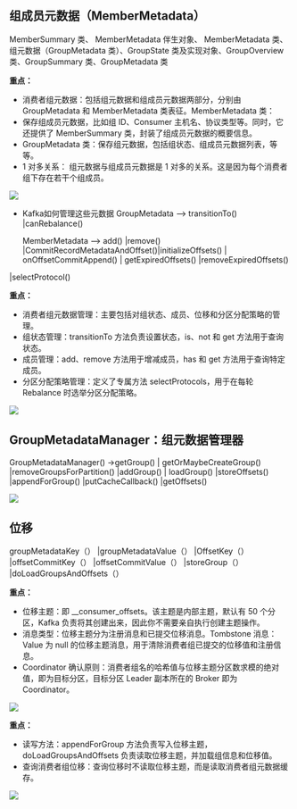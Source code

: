 ## 组成员元数据（MemberMetadata）
MemberSummary 类、  MemberMetadata 伴生对象、  MemberMetadata 类、组元数据（GroupMetadata 类）、GroupState 类及实现对象、GroupOverview 类、GroupSummary 类、GroupMetadata 类

**重点：**

* 消费者组元数据：包括组元数据和组成员元数据两部分，分别由 GroupMetadata 和 MemberMetadata 类表征。MemberMetadata 类：
* 保存组成员元数据，比如组 ID、Consumer 主机名、协议类型等。同时，它还提供了 MemberSummary 类，封装了组成员元数据的概要信息。
* GroupMetadata 类：保存组元数据，包括组状态、组成员元数据列表，等等。
* 1 对多关系： 组元数据与组成员元数据是 1 对多的关系。这是因为每个消费者组下存在若干个组成员。


![](https://static001.geekbang.org/resource/image/14/1f/14a63dda57facee5f686ea539848131f.jpg)

* Kafka如何管理这些元数据
  GroupMetadata  --> transitionTo() |canRebalance()

  MemberMetadata --> add() |remove() |CommitRecordMetadataAndOffset()|initializeOffsets() | onOffsetCommitAppend() | getExpiredOffsets()  |removeExpiredOffsets()

|selectProtocol() 

**重点：**

* 消费者组元数据管理：主要包括对组状态、成员、位移和分区分配策略的管理。 
* 组状态管理：transitionTo 方法负责设置状态，is、not 和 get 方法用于查询状态。
* 成员管理：add、remove 方法用于增减成员，has 和 get 方法用于查询特定成员。
* 分区分配策略管理：定义了专属方法 selectProtocols，用于在每轮 Rebalance 时选举分区分配策略。

![](https://static001.geekbang.org/resource/image/a3/e7/a3eafee6b5d17b97f7661c24ccdcd4e7.jpg)

## GroupMetadataManager：组元数据管理器

GroupMetadataManager() ->getGroup() | getOrMaybeCreateGroup()  |removeGroupsForPartition()  |addGroup() | loadGroup() |storeOffsets() |appendForGroup() |putCacheCallback()
|getOffsets()

![](https://static001.geekbang.org/resource/image/eb/5a/eb8fe45e1d152e2ac9cb52c81390265a.jpg)

## 位移
groupMetadataKey（） |groupMetadataValue（） |OffsetKey（） |offsetCommitKey（） |offsetCommitValue（） |storeGroup（） |doLoadGroupsAndOffsets（）

**重点：**

* 位移主题：即 __consumer_offsets。该主题是内部主题，默认有 50 个分区，Kafka 负责将其创建出来，因此你不需要亲自执行创建主题操作。
* 消息类型：位移主题分为注册消息和已提交位移消息。Tombstone 消息：Value 为 null 的位移主题消息，用于清除消费者组已提交的位移值和注册信息。
* Coordinator 确认原则：消费者组名的哈希值与位移主题分区数求模的绝对值，即为目标分区，目标分区 Leader 副本所在的 Broker 即为 Coordinator。

![](https://static001.geekbang.org/resource/image/03/e8/03843d5742157064dbb8bd227b9fb7e8.jpg)

**重点：**

* 读写方法：appendForGroup 方法负责写入位移主题，doLoadGroupsAndOffsets 负责读取位移主题，并加载组信息和位移值。
* 查询消费者组位移：查询位移时不读取位移主题，而是读取消费者组元数据缓存。

![](https://static001.geekbang.org/resource/image/19/3b/19304a381e75783fd584dyye5cc0733b.jpg)



